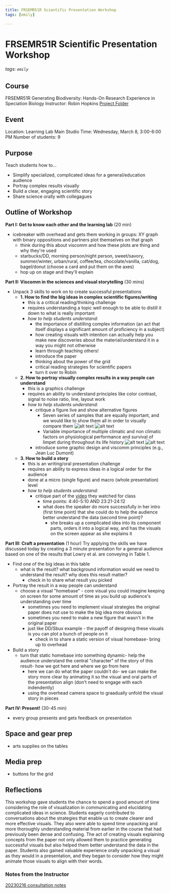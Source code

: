 ```yaml
---
title: FRSEMR51R Scientific Presentation Workshop
tags: [emily]

---
```


# FRSEMR51R Scientific Presentation Workshop
###### tags: `emily`

## Course
FRSEMR51R Generating Biodiversity: Hands-On Research Experience in Speciation Biology 
Instructor: Robin Hopkins
[Project Folder](https://drive.google.com/drive/folders/1RXB86kdhsCdwztynt-dH79RmXprksEdm)

## Event
Location: Learning Lab Main Studio
Time: Wednesday, March 8,  3:00-6:00 PM
Number of students: 9

## Purpose
Teach students how to...
* Simplify specialized, complicated ideas for a general/education audience
* Portray complex results visually
* Build a clear, engaging scientific story
* Share science orally with collegagues


## Outline of Workshop
**Part I: Get to know each other and the learning lab** (20 min)
* icebreaker with overhead and gets them working in groups: XY graph with binary oppositions and partners plot themselves on that graph
    * think during this about viscomm and how these plots are thing and why they're used
    * starbucks/DD, morning person/night person, sweet/savory, summer/winter, urban/rural, coffee/tea, chocolate/vanilla, cat/dog, bagel/donut (choose a card and put them on the axes)
    * hop up on stage and they'll explain

**Part II: Viscomm in the sciences and visual storytelling** (30 mins)
* Unpack 3 skills to work on to create successful presentations
    * **1. How to find the big ideas in complex scientific figures/writing**
        * this is a critical reading/thinking challenge
        * requires understanding a topic well enough to be able to distill it down to what is really important
        * *how to help students understand:*
            * the importance of distilling complex information (an act that itself displays a significant amount of proficiency in a subject)
            * how creating visuals with intention can actually help you make new discoveries about the material/understand it in a way you might not otherwise
            * learn through teaching others!
            * introduce the paper
            * thinking about the power of the grid
            * critical reading strategies for scientific papers
            * turn it over to Robin
    * **2. How to portray visually complex results in a way people can understand**
        * this is a graphics challenge
        * requires an ability to understand principles like color contrast, signal to noise ratio, line, layout work
        * *how to help students understand:*
            * critique a figure live and show alternative figures
                * Seven series of samples that are equally important, and we would like to show them all in order to visually compare them 
                ![alt text](https://files.slack.com/files-pri/T0HTW3H0V-F04SRK3A1HA/screen_shot_2023-03-06_at_11.30.50_pm.png?pub_secret=98201fb903)
                ![alt text](https://files.slack.com/files-pri/T0HTW3H0V-F04SL7B159B/screen_shot_2023-03-06_at_11.31.05_pm.png?pub_secret=3cb2d494e0)
                * Variable importance of multiple climatic and non climatic factors on physiological performance and survival of limpet during throughout its life history
                ![alt text](https://files.slack.com/files-pri/T0HTW3H0V-F04TCRHKTBJ/screen_shot_2023-03-06_at_11.22.15_pm.png?pub_secret=6fa0cfe0b3)
                ![alt text](https://files.slack.com/files-pri/T0HTW3H0V-F04SGH3MWES/screen_shot_2023-03-06_at_11.23.21_pm.png?pub_secret=608aadbd56)
            * introduce some graphic design and viscomm principles (e.g., Jean Luc Dumont)
    * **3. How to build a story**
        * this is an writing/oral presentation challenge
        * requires an ability to express ideas in a logical order for the audience
        * done at a micro (single figure) and macro (whole presentation) level
        * *how to help students understand:*
            * critique part of the [video](https://www.youtube.com/watch?v=Uv_NtODQiss&t=2548s) they watched for class
                * time points: 4:40-5:10 AND  23:21-24:12
                *  what does the speaker do more successfully in her intro (first time point) that she could do to help the audience better understand the data (second time point)?
                    *  she breaks up a complicated idea into its component parts, orders it into a logical way, and has the visuals on the screen appear as she explains it 

**Part III: Craft a presentation** (1 hour)
Try applying the skills we have discussed today by creating a 3 minute presentation for a general audience based on one of the results that Lowry et al. are conveying in Table 1.
* Find one of the big ideas in this table
    * what is the result? what background information would we need to understand the result? why does this result matter?
        * check in to share what result you picked
* Portray the result in a way people can understand
    * choose a visual "homebase" - core visual you could imagine keeping on screen for some amount of time as you build up audience's understanding over time
        * sometimes you need to implement visual strategies the original paper does not use to make the big idea more obvious
        * sometimes you need to make a new figure that wasn't in the original paper
        * just like DD/Sbux example - the payoff of designing these visuals is you can plot a bunch of people on it
            * check in to share a static version of visual homebase- bring up to overhead 
* Build a story
    * turn that static homebase into something dynamic- help the audience understand the central "character" of the story of this result- how we got here and where we go from here
        * here we can do what the paper couldn't do- we can make the story more clear by animating it so the visual and oral parts of the presentation  align (don't need to engage with each indendently)
        * using the overhead camera space to graadually unfold the visual story in pieces

**Part IV: Present!** (30-45 min)
* every group presents and gets feedback on presentation

## Space and gear prep
* arts supplies on the tables
## Media prep
* buttons for the grid

## Reflections
This workshop gave students the chance to spend a good amount of time considering the role of visualization in communicating and elucidating complicated ideas in science. Students eagerly contributed to conversations about the strategies that enable us to create clearer and more effective visuals. They also were able to spend time unpacking and more thoroughly understanding material from earlier in the course that had previously been dense and confusing. The act of creating visuals explaining concepts from the paper not only allowed them to practice generating successful visuals but also helped them better understand the data in the paper. Students also gained valuable experience orally unpacking a visual as they would in a presentation, and they began to consider how they might animate those visuals to align with their words.

### Notes from the Instructor
[20230216 consultation notes](https://docs.google.com/document/d/1ujAupeOi9lsocd0eCZAyMXsyhkXhqTksVW5a-V-G4M0/edit#heading=h.absunsv25hxr)

